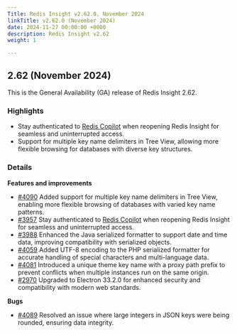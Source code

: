 ```yaml
---
Title: Redis Insight v2.62.0, November 2024
linkTitle: v2.62.0 (November 2024)
date: 2024-11-27 00:00:00 +0000
description: Redis Insight v2.62
weight: 1

---
```

## 2.62 (November 2024)
This is the General Availability (GA) release of Redis Insight 2.62.

### Highlights 
- Stay authenticated to [Redis Copilot](https://redis.io/docs/latest/develop/tools/insight/?utm_source=redisinsight&utm_medium=main&utm_campaign=tutorials#:~:text=for%20more%20information.-,Redis%20Copilot,-Redis%20Copilot%20is) when reopening Redis Insight for seamless and uninterrupted access.
- Support for multiple key name delimiters in Tree View, allowing more flexible browsing for databases with diverse key structures.

### Details

**Features and improvements**
- [#4090](https://github.com/RedisInsight/RedisInsight/pull/4090) Added support for multiple key name delimiters in Tree View, enabling more flexible browsing of databases with varied key name patterns.
- [#3957](https://github.com/RedisInsight/RedisInsight/pull/3957) Stay authenticated to [Redis Copilot](https://redis.io/docs/latest/develop/tools/insight/?utm_source=redisinsight&utm_medium=main&utm_campaign=tutorials#:~:text=for%20more%20information.-,Redis%20Copilot,-Redis%20Copilot%20is) when reopening Redis Insight for seamless and uninterrupted access.
- [#3988](https://github.com/RedisInsight/RedisInsight/pull/3988) Enhanced the Java serialized formatter to support date and time data, improving compatibility with serialized objects.
- [#4059](https://github.com/RedisInsight/RedisInsight/pull/4059) Added UTF-8 encoding to the PHP serialized formatter for accurate handling of special characters and multi-language data.
- [#4081](https://github.com/RedisInsight/RedisInsight/pull/4081) Introduced a unique theme key name with a proxy path prefix to prevent conflicts when multiple instances run on the same origin.
- [#2970](https://github.com/RedisInsight/RedisInsight/pull/4107) Upgraded to Electron 33.2.0 for enhanced security and compatibility with modern web standards.

**Bugs**
- [#4089](https://github.com/RedisInsight/RedisInsight/pull/4089) Resolved an issue where large integers in JSON keys were being rounded, ensuring data integrity.
